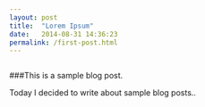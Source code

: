 ```yaml
---
layout: post
title:  "Lorem Ipsum"
date:   2014-08-31 14:36:23
permalink: /first-post.html
---
```

<img src="/images/pic02.jpg" alt="">

###This is a sample blog post.

Today I decided to write about sample blog posts..

